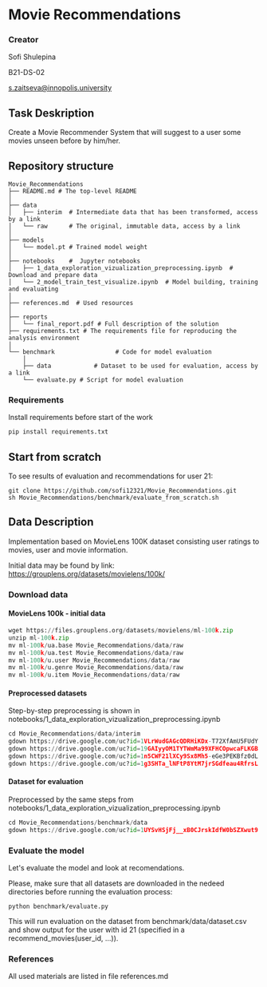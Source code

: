 # Movie Recommendations

### Creator
Sofi Shulepina

B21-DS-02

s.zaitseva@innopolis.university

## Task Deskription

Create a Movie Recommender System that will suggest to a user some movies unseen before by him/her.

## Repository structure

```
Movie_Recommendations
├── README.md # The top-level README
│
├── data
│   ├── interim  # Intermediate data that has been transformed, access by a link
│   └── raw      # The original, immutable data, access by a link
│
├── models       
│   └── model.pt # Trained model weight
│
├── notebooks    #  Jupyter notebooks
│   ├── 1_data_exploration_vizualization_preprocessing.ipynb  # Download and prepare data
│   └── 2_model_train_test_visualize.ipynb  # Model building, training and evaluating       
│
├── references.md  # Used resources
│
├── reports      
│   └── final_report.pdf # Full description of the solution
├── requirements.txt # The requirements file for reproducing the analysis environment
│
└── benchmark                 # Code for model evaluation
    │                 
    ├── data            # Dataset to be used for evaluation, access by a link
    └── evaluate.py # Script for model evaluation
```


### Requirements 

Install requirements before start of the work

```python
pip install requirements.txt
```
## Start from scratch
To see results of evaluation and recommendations for user 21:

```
git clone https://github.com/sofi12321/Movie_Recommendations.git
sh Movie_Recommendations/benchmark/evaluate_from_scratch.sh
```

## Data Description

Implementation based on MovieLens 100K dataset consisting user ratings to movies, user and movie information.

Initial data may be found by link: https://grouplens.org/datasets/movielens/100k/

### Download data

#### MovieLens 100k - initial data

```python
wget https://files.grouplens.org/datasets/movielens/ml-100k.zip
unzip ml-100k.zip
mv ml-100k/ua.base Movie_Recommendations/data/raw
mv ml-100k/ua.test Movie_Recommendations/data/raw
mv ml-100k/u.user Movie_Recommendations/data/raw
mv ml-100k/u.genre Movie_Recommendations/data/raw
mv ml-100k/u.item Movie_Recommendations/data/raw
```

#### Preprocessed datasets
Step-by-step preprocessing is shown in notebooks/1_data_exploration_vizualization_preprocessing.ipynb

```python
cd Movie_Recommendations/data/interim
gdown https://drive.google.com/uc?id=1VLrWudGAGcQDRHiKDx-T72XfAmU5FUdY
gdown https://drive.google.com/uc?id=19GAIyyOM1TYTWmMa99XFHCOpwcaFLKGB
gdown https://drive.google.com/uc?id=1n5CWF21lXCy9Sx8Mh5-eGe3PEKBfz0dL
gdown https://drive.google.com/uc?id=1g3SHTa_lNFtP8YtM7jrSGdfeau4RfrsL
```

#### Dataset for evaluation
Preprocessed by the same steps from notebooks/1_data_exploration_vizualization_preprocessing.ipynb

```python
cd Movie_Recommendations/benchmark/data
gdown https://drive.google.com/uc?id=1UYSvHSjFj__xB0CJrskIdfW0bSZXwut9
```

### Evaluate the model

Let's evaluate the model and look at recomendations. 

Please, make sure that all datasets are downloaded in the nedeed directories before running the evaluation process:
```
python benchmark/evaluate.py
```
This will run evaluation on the dataset from benchmark/data/dataset.csv and show output for the user with id 21 (specified in a recommend_movies(user_id, ...)).

### References

All used materials are listed in file references.md
